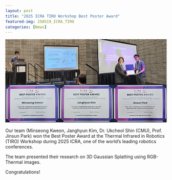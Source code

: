 ```yaml
---
layout: post
title: "2025 ICRA TIRO Workshop Best Poster Award"
featured-img: 250519_ICRA_TIRO
categories: [News]
---
```


![250519_ICRA_TIRO](/assets/img/posts/250519_ICRA_TIRO.jpg)

Our team (Minseong Kweon, Janghyun Kim, Dr. Ukcheol Shin (CMU), Prof. Jinsun Park) won the Best Poster Award at the Thermal Infrared in Robotics (TIRO) Workshop during 2025 ICRA, one of the world’s leading robotics conferences.

The team presented their research on 3D Gaussian Splatting using RGB-Thermal images.

Congratulations!
